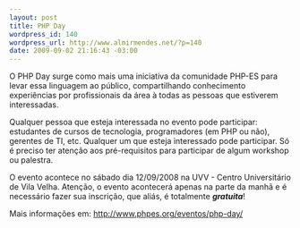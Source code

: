 ```yaml
--- 
layout: post
title: PHP Day
wordpress_id: 140
wordpress_url: http://www.almirmendes.net/?p=140
date: 2009-09-02 21:16:43 -03:00
---
```

O PHP Day surge como mais uma iniciativa da comunidade PHP-ES para levar essa linguagem ao público, compartilhando conhecimento experiências por profissionais da área à todas as pessoas que estiverem interessadas.

Qualquer pessoa que esteja interessada no evento pode participar: estudantes de cursos de tecnologia, programadores (em PHP ou não), gerentes de TI, etc. Qualquer um que esteja interessado pode participar. Só é preciso ter atenção aos pré-requisitos para participar de algum workshop ou palestra.

O evento acontece no sábado dia 12/09/2008 na UVV - Centro Universitário de Vila Velha. Atenção, o evento acontecerá apenas na parte da manhã e é necessário fazer sua inscrição, que aliás, é totalmente <em><strong>gratuita</strong></em>!

Mais informações em: http://www.phpes.org/eventos/php-day/
